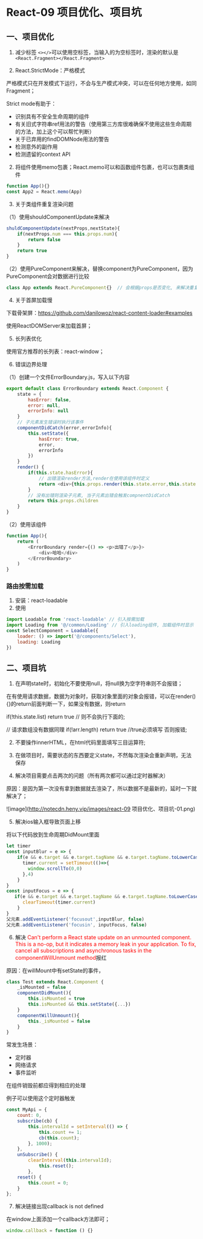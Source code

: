 # React-09 项目优化、项目坑
## 一、项目优化
1. 减少标签
`<></>`可以使用空标签，当输入的为空标签时，渲染的默认是`<React.Fragment></React.Fragment>`

2. React.StrictMode：严格模式

严格模式只在开发模式下运行，不会与生产模式冲突，可以在任何地方使用，如同Fragment；

Strict mode有助于：
* 识别具有不安全生命周期的组件
* 有关旧式字符串ref用法的警告（使用第三方库很难确保不使用这些生命周期的方法，加上这个可以帮忙判断）
* 关于已弃用的findDOMNode用法的警告
* 检测意外的副作用
* 检测遗留的context API



2. 将组件使用memo包裹；React.memo可以和函数组件包裹，也可以包裹类组件
```js
function App(){}
const App2 = React.memo(App)
```
3. 关于类组件重复渲染问题

（1）使用shouldComponentUpdate来解决
```js
shuldComponentUpdate(nextProps,nextState){
    if(nextProps.num === this.props.num){
        return false
    }
    return true
}
```
（2）使用PureComponent来解决，替换component为PureComponent，因为PureComponent会对数据进行比较
```js
class App extends React.PureComponent{}  // 会根据props是否变化, 来解决重复渲染
```


4. 关于首屏加载慢

下载骨架屏：https://github.com/danilowoz/react-content-loader#examples

使用ReactDOMServer来加载首屏；

5. 长列表优化

使用官方推荐的长列表：react-window；

6. 错误边界处理

（1）创建一个文件ErrorBoundary.js，写入以下内容
```js
export default class ErrorBoundary extends React.Component {
    state = {
        hasError: false,
        error: null,
        errorInfo: null
    }
    // 子元素发生错误时执行该事件
    componentDidCatch(error,errorInfo){
        this.setState({
            hasError: true,
            error,
            errorInfo
        })
    }
    render() {
        if(this.state.hasError){
            // 出错渲染render方法,render在使用该组件时定义
            return <div>{this.props.render(this.state.error,this.state.errorInfo)}</div>
        }
        // 没有出错则渲染子元素, 当子元素出错会触发compnentDidCatch
        return this.props.children
    }
}
```
（2）使用该组件
```js
function App(){
    return (
        <ErrorBoundary render={() => <p>出错了</p>}>
            <div>哈哈</div>
        </ErrorBoundary>
    )
}
```

### 路由按需加载

1. 安装：react-loadable
2. 使用
```js
import Loadable from 'react-loadable' // 引入按需加载
import Loading from '@/common/Loading' // 引入loading组件, 加载组件时显示
const SelectComponent = Loadable({
    loader: () => import('@/components/Select'),
    loading: Loading
})
```


## 二、项目坑
1. 在声明state时，初始化不要使用null，将null换为空字符串则不会报错；

在有使用请求数据，数据为对象时，获取对象里面的对象会报错，可以在render(){}的return前面判断一下，如果没有数据，则return

if(!this.state.list) return true // 则不会执行下面的;

// 请求数组没有数据同理
if(!arr.length) return true //true必须填写 否则报错;

2. 不要操作innerHTML，在html代码里面填写三目运算符;

3. 在做项目时，需要状态的东西要定义state，不然每次渲染会重新声明，无法保存

4. 解决项目需要点击两次的问题（所有两次都可以通过定时器解决）

原因：是因为第一次没有拿到数据就去渲染了，所以数据不是最新的，延时一下就解决了；

![image](http://notecdn.heny.vip/images/react-09 项目优化、项目坑-01.png)


5. 解决ios输入框导致页面上移

将以下代码放到生命周期DidMount里面
```js
let timer
const inputBlur = e => {
    if(e && e.target && e.target.tagName && e.target.tagName.toLowerCase() === 'input'){
      timer.current = setTimeout(()=>{
        window.scrollTo(0,0)
      },4)
    }
}
const inputFocus = e => {
   if(e && e.target && e.target.tagName && e.target.tagName.toLowerCase() === 'input'){
      clearTimeout(timer.current)
    }
}
父元素.addEventListener('focusout',inputBlur, false)
父元素.addEventListener('focusin', inputFocus, false)
```

6. 解决 <font color=red>Can't perform a React state update on an unmounted component. This is a no-op, but it indicates a memory leak in your application. To fix, cancel all subscriptions and asynchronous tasks in the componentWillUnmount method</font>报红

原因：在willMount中有setState的事件，
```js
class Test extends React.Component {
    _isMounted = false
    componentDidMount(){
        this.isMounted = true
        this.isMounted && this.setState({...})
    }
    componentWillUnmount(){
        this._isMounted = false
    }
}
```
常发生场景：
* 定时器
* 网络请求
* 事件监听


在组件销毁前都应得到相应的处理

例子可以使用这个定时器触发
```js
const MyApi = {
    count: 0,
    subscribe(cb) {
        this.intervalId = setInterval(() => {
            this.count += 1;
            cb(this.count);
        }, 1000);
    },
    unSubscribe() {
        clearInterval(this.intervalId);
            this.reset();
        },
    reset() {
        this.count = 0;
    }
};
```

7. 解决链接出现callback is not defined

在window上面添加一个callback方法即可；
```js
window.callback = function () {}
```

